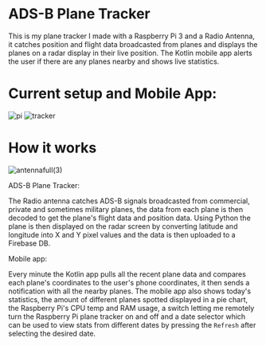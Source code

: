 # ADS-B Plane Tracker

This is my plane tracker I made with a Raspberry Pi 3 and a Radio Antenna, it catches position and flight data broadcasted from planes and displays the planes on a radar display 
in their live position. The Kotlin mobile app alerts the user if there are any planes nearby and shows live statistics.

# Current setup and Mobile App:

![pi](https://github.com/user-attachments/assets/eb424e8b-ef99-47bc-b1db-cc31004c61ce) ![tracker](https://github.com/user-attachments/assets/bfd21ef6-ab31-4d25-a3c9-39923469451d)


# How it works

![antennafull(3)](https://github.com/user-attachments/assets/5c6f30fe-3fa2-4a16-ac0f-e1837f251cfc)

ADS-B Plane Tracker:

The Radio antenna catches ADS-B signals broadcasted from commercial, private and sometimes military planes, the data from each plane is then decoded to get the plane's flight data and 
position data. Using Python the plane is then displayed on the radar screen by converting latitude and longitude into X and Y pixel values and the data is then uploaded to a Firebase DB.

Mobile app:

Every minute the Kotlin app pulls all the recent plane data
and compares each plane's coordinates to the user's phone coordinates, it then sends a notification with all the nearby planes. The mobile app also shows today's statistics, the amount of different planes spotted displayed in a pie chart, the Raspberry Pi's CPU temp and RAM usage, a switch letting me remotely turn the Raspberry Pi plane
tracker on and off and a date selector which can be used to view stats from different dates by pressing the `Refresh` after selecting the desired date. 
